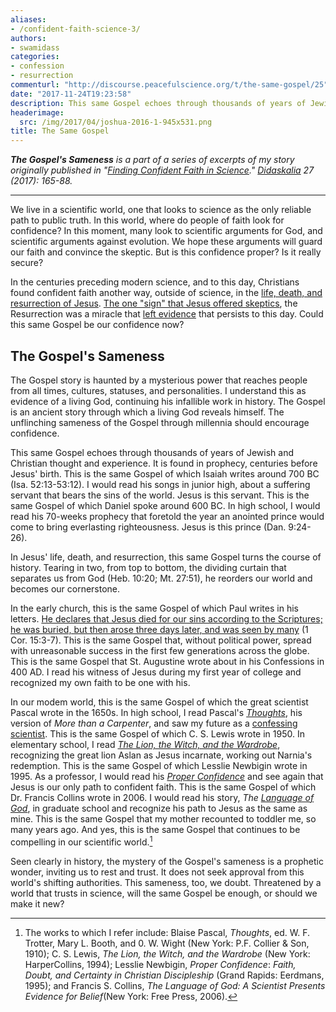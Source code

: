 ```yaml
---
aliases:
- /confident-faith-science-3/
authors:
- swamidass
categories:
- confession
- resurrection
commenturl: "http://discourse.peacefulscience.org/t/the-same-gospel/25"
date: "2017-11-24T19:23:58"
description: This same Gospel echoes through thousands of years of Jewish and Christian thought and experience.
headerimage:
  src: /img/2017/04/joshua-2016-1-945x531.png
title: The Same Gospel
---
```


***The Gospel's Sameness** is a part of a series of excerpts of my story originally published in "[Finding Confident Faith in Science](https://peacefulscience.org/wp-content/uploads/2017/04/swamidass-confident-faith.pdf)." [Didaskalia](http://www.providenceseminary.ca/seminary/publications/didaskalia/) 27 (2017): 165-88.*

------------------------------------------------------------------------

We live in a scientific world, one that looks to science as the only reliable path to public truth. In this world, where do people of faith look for confidence? In this moment, many look to scientific arguments for God, and scientific arguments against evolution. We hope these arguments will guard our faith and convince the skeptic. But is this confidence proper? Is it really secure?

In the centuries preceding modern science, and to this day, Christians found confident faith another way, outside of science, in the [life, death, and resurrection of Jesus](https://bible.org/article/how-share-gospel-clearly). [The one "sign" that Jesus offered skeptics](https://www.biblegateway.com/passage/?search=Matthew+12%3A38-45&version=KJV), the Resurrection was a miracle that [left evidence](http://www.veritas.org/evidence-easter-scientists-list/) that persists to this day. Could this same Gospel be our confidence now?

## The Gospel's Sameness

The Gospel story is haunted by a mysterious power that reaches people from all times, cultures, statuses, and personalities. I understand this as evidence of a living God, continuing his infallible work in history. The Gospel is an ancient story through which a living God reveals himself. The unflinching sameness of the Gospel through millennia should encourage confidence.

This same Gospel echoes through thousands of years of Jewish and Christian thought and experience. It is found in prophecy, centuries before Jesus' birth. This is the same Gospel of which Isaiah writes around 700 BC (Isa. 52:13-53:12). I would read his songs in junior high, about a suffering servant that bears the sins of the world. Jesus is this servant. This is the same Gospel of which Daniel spoke around 600 BC. In high school, I would read his 70-weeks prophecy that foretold the year an anointed prince would come to bring everlasting righteousness. Jesus is this prince (Dan. 9:24-26).

In Jesus' life, death, and resurrection, this same Gospel turns the course of history. Tearing in two, from top to bottom, the dividing curtain that separates us from God (Heb. 10:20; Mt. 27:51), he reorders our world and becomes our cornerstone.

In the early church, this is the same Gospel of which Paul writes in his letters. [He declares that Jesus died for our sins according to the Scriptures; he was buried, but then arose three days later, and was seen by many](https://bible.org/article/how-share-gospel-clearly) (1 Cor. 15:3-7). This is the same Gospel that, without political power, spread with unreasonable success in the first few generations across the globe. This is the same Gospel that St. Augustine wrote about in his Confessions in 400 AD. I read his witness of Jesus during my first year of college and recognized my own faith to be one with his.

In our modem world, this is the same Gospel of which the great scientist Pascal wrote in the 1650s. In high school, I read Pascal's [*Thoughts*](https://peacefulscience.org/tour-pascal/), his version of *More than a Carpenter*, and saw my future as a [confessing scientist](https://peacefulscience.org/which-is-greater/). This is the same Gospel of which C. S. Lewis wrote in 1950. In elementary school, I read [*The Lion, the Witch, and the Wardrobe*](https://www.amazon.com/Chronicles-Narnia-Box-Set-Lewis/dp/0061992887), recognizing the great lion Aslan as Jesus incarnate, working out Narnia's redemption. This is the same Gospel of which Lesslie Newbigin wrote in 1995. As a professor, I would read his [*Proper Confidence*](https://www.amazon.com/Proper-Confidence-Certainty-Christian-Discipleship/dp/0802808565) and see again that Jesus is our only path to confident faith. This is the same Gospel of which Dr. Francis Collins wrote in 2006. I would read his story, *The [Language of God](https://www.amazon.com/Language-God-Scientist-Presents-Evidence/dp/1416542744/)*, in graduate school and recognize his path to Jesus as the same as mine. This is the same Gospel that my mother recounted to toddler me, so many years ago. And yes, this is the same Gospel that continues to be compelling in our scientific world.[^1]

Seen clearly in history, the mystery of the Gospel's sameness is a prophetic wonder, inviting us to rest and trust. It does not seek approval from this world's shifting authorities. This sameness, too, we doubt. Threatened by a world that trusts in science, will the same Gospel be enough, or should we make it new?

[^1]: The works to which I refer include: Blaise Pascal, *Thoughts*, ed. W. F. Trotter, Mary L. Booth, and 0. W. Wight (New York: P.F. Collier & Son, 1910); C. S. Lewis, *The Lion, the Witch, and the Wardrobe* (New York: HarperCollins, 1994); Lesslie Newbigin, *Proper Confidence*: *Faith, Doubt, and Certainty in Christian Discipleship* (Grand Rapids: Eerdmans, 1995); and Francis S. Collins, *The Language of God: A Scientist Presents Evidence for Belief*(New York: Free Press, 2006).
